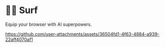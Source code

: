 # 🏄‍♂️ Surf

Equip your browser with AI superpowers.

https://github.com/user-attachments/assets/36504fd1-4f63-4884-a939-22aff4070af1
